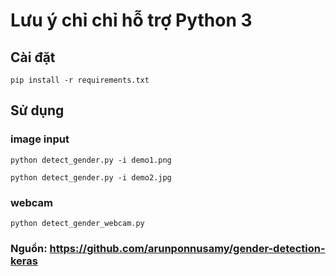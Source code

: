 # Lưu ý chỉ chỉ hỗ trợ Python 3

## Cài đặt

`pip install -r requirements.txt`

## Sử dụng

### image input

`python detect_gender.py -i demo1.png`

`python detect_gender.py -i demo2.jpg`

### webcam

`python detect_gender_webcam.py`

### Nguồn: https://github.com/arunponnusamy/gender-detection-keras
